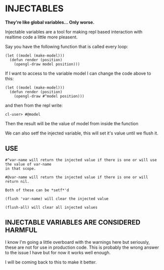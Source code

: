 INJECTABLES
===========

**They're like global variables... Only worse.**

Injectable variables are a tool for making repl based interaction with realtime code
a little more pleasent.

Say you have the following function that is called every loop:

    (let ((model (make-model)))
      (defun render (position)
        (opengl-draw model position)))
  
If I want to access to the variable model I can change the code above to this:

    (let ((model (make-model)))
      (defun render (position)
        (opengl-draw #^model position)))
      
and then from the repl write:

    cl-user> #@model

Then the result will be the value of model from inside the function

We can also setf the injected variable, this will set it's value until we flush it.

USE
---

    #^var-name will return the injected value if there is one or will use the value of var-name
    in that scope.

    #@var-name will return the injected value if there is one or will return nil.

    Both of these can be *setf*'d
    
    (flush 'var-name) will clear the injected value
    
    (flush-all) will clear all injected values

    
INJECTABLE VARIABLES ARE CONSIDERED HARMFUL
-------------------------------------------

I know I'm going a little overboard with the warnings here but seriously, these are not for use
in production code. This is probably the wrong answer to the issue I have but for now it works
well enough.

I will be coming back to this to make it better.
